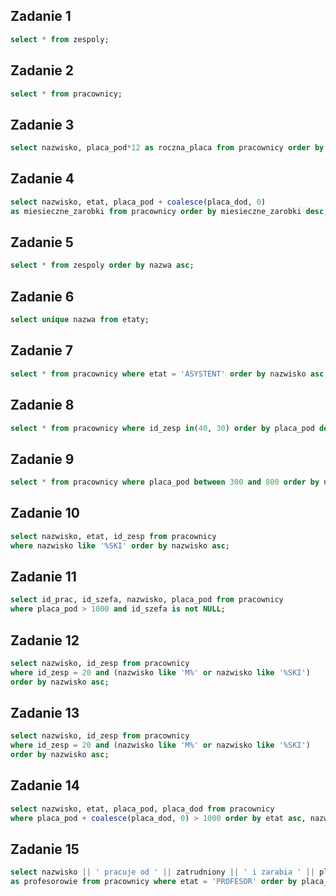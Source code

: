 ## Zadanie 1
```sql
select * from zespoly;
```

## Zadanie 2
```sql
select * from pracownicy;
```

## Zadanie 3
```sql
select nazwisko, placa_pod*12 as roczna_placa from pracownicy order by nazwisko asc;
```

## Zadanie 4
```sql
select nazwisko, etat, placa_pod + coalesce(placa_dod, 0) 
as miesieczne_zarobki from pracownicy order by miesieczne_zarobki desc;
```

## Zadanie 5
```sql
select * from zespoly order by nazwa asc;
```

## Zadanie 6
```sql
select unique nazwa from etaty;
```

## Zadanie 7
```sql
select * from pracownicy where etat = 'ASYSTENT' order by nazwisko asc;
```

## Zadanie 8
```sql
select * from pracownicy where id_zesp in(40, 30) order by placa_pod desc;
```

## Zadanie 9
```sql
select * from pracownicy where placa_pod between 300 and 800 order by nazwisko asc;
```

## Zadanie 10
```sql
select nazwisko, etat, id_zesp from pracownicy 
where nazwisko like '%SKI' order by nazwisko asc;
```

## Zadanie 11
```sql
select id_prac, id_szefa, nazwisko, placa_pod from pracownicy 
where placa_pod > 1000 and id_szefa is not NULL;
```

## Zadanie 12
```sql
select nazwisko, id_zesp from pracownicy 
where id_zesp = 20 and (nazwisko like 'M%' or nazwisko like '%SKI') 
order by nazwisko asc;
```

## Zadanie 13
```sql
select nazwisko, id_zesp from pracownicy 
where id_zesp = 20 and (nazwisko like 'M%' or nazwisko like '%SKI') 
order by nazwisko asc;
```

## Zadanie 14
```sql
select nazwisko, etat, placa_pod, placa_dod from pracownicy 
where placa_pod + coalesce(placa_dod, 0) > 1000 order by etat asc, nazwisko asc;
```

## Zadanie 15
```sql
select nazwisko || ' pracuje od ' || zatrudniony || ' i zarabia ' || placa_pod 
as profesorowie from pracownicy where etat = 'PROFESOR' order by placa_pod desc;
```
